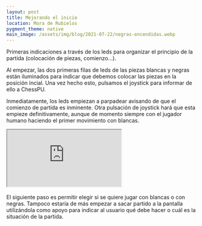```yaml
---
layout: post
title: Mejorando el inicio
location: Mora de Rubielos
pygment_theme: native
main_image: /assets/img/blog/2021-07-22/negras-encendidas.webp
---
```

Primeras indicaciones a través de los leds para organizar el principio de la partida (colocación de piezas, comienzo...).

Al empezar, las dos primeras filas de leds de las piezas blancas y negras están iluminados para indicar que debemos
colocar las piezas en la posición incial. Una vez hecho esto, pulsamos el joystick para informar de ello a ChessPU.

Inmediatamente, los leds empiezan a parpadear avisando de que el comienzo de partida es inminente. Otra pulsación de joystick
hará que esta empieze definitivamente, aunque de momento siempre con el jugador humano haciendo el primer movimiento con blancas.

<div class="embed-responsive embed-responsive-16by9">
  <iframe class="embed-responsive-item" src="https://www.youtube.com/embed/4v2-FlB4elc" allowfullscreen></iframe>
</div>
<br>
El siguiente paso es permitir elegir si se quiere jugar con blancas o con negras. Tampoco estaría de más empezar a sacar partido
a la pantalla utilizándola como apoyo para indicar al usuario qué debe hacer o cuál es la situación de la partida.